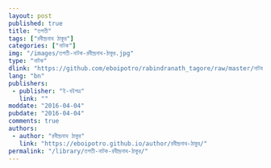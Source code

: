 ```yaml
---
layout: post
published: true
title: "তপতী"
tags: ["রবীন্দ্রনাথ ঠাকুর"]
categories: ["নাটক"]
img: "/images/তপতী-নাটক-রবীন্দ্রনাথ-ঠাকুর.jpg"
type: "নাটক"
dlink: "https://github.com/eboipotro/rabindranath_tagore/raw/master/নাটক/তপতী.epub"
lang: "bn"
publishers: 
 - publisher: "ই-বইপত্র"
   link: ""
moddate: "2016-04-04"
pubdate: "2016-04-04"
comments: true
authors: 
 - author: "রবীন্দ্রনাথ ঠাকুর"
   link: "https://eboipotro.github.io/author/রবীন্দ্রনাথ-ঠাকুর/"
permalink: "/library/তপতী-নাটক-রবীন্দ্রনাথ-ঠাকুর/"
---
```

